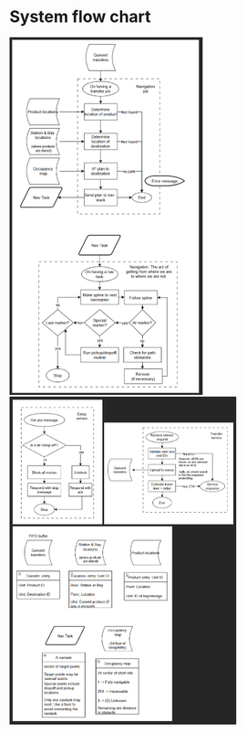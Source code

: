 # System flow chart 
![Medium image](System_flow_chart.png)
![Medium image](System_flow_chart2.png)
